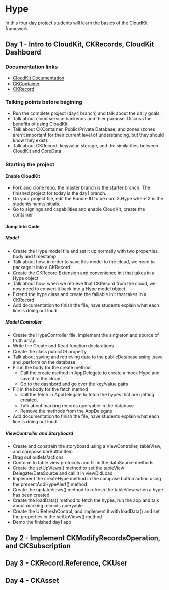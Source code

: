 # Hype

In this four day project students will learn the basics of the CloudKit framework.

## Day 1 - Intro to CloudKit, CKRecords, CloudKit Dashboard
### Documentation links
- [CloudKit Documentation](https://developer.apple.com/documentation/cloudkit)
- [CKContainer](https://developer.apple.com/documentation/cloudkit/ckcontainer)
- [CKRecord](https://developer.apple.com/documentation/cloudkit/ckrecord)

### Talking points before begining
- Run the complete project (day4 branch) and talk about the daily goals. 
- Talk about cloud service backends and thier purpose. Discuss the benefits of using CloudKit.
- Talk about CKContainer, Public/Private Database, and zones (zones aren't important for their current level of understanding, but they should know they exist).
- Talk about CKRecord, key/value storage, and the similarities between CloudKit and CoreData

### Starting the project
#### Enable CloudKit
- Fork and clone repo, the master branch is the starter branch. The finished project for today is the day1 branch.
- On your project file, edit the Bundle ID to be com.X.Hype where X is the students name/initials. 
- Go to signings and capabilities and enable CloudKit, create the container 

#### Jump Into Code
##### Model
- Create the Hype model file and set it up normally with two properties, body and timestamp
- Talk about how, in order to save this model to the cloud, we need to package it into a CKRecord
- Create the CKRecord Extension and convenience init that takes in a Hype object
- Talk about how, when we retrieve that CKRecord from the cloud, we now need to convert it back into a Hype model object
- Extend the hype class and create the failiable init that takes in a CKRecord
- Add documentation to finish the file, have students explain what each line is doing out loud

##### Model Controller
- Create the HypeController file, implement the singleton and source of truth array.
- Write the Create and Read function declarations
- Create the class publicDB property
- Talk about saving and retrieving data to the publicDatabase using .save and .perform on the database
- Fill in the body for the create method
  - Call the create method in AppDelegate to create a mock Hype and save it to the cloud
  - Go to the dashbord and go over the key/value pairs 
- Fill in the body for the fetch method
  - Call the fetch in AppDelegate to fetch the hypes that are getting created. 
  - Talk about marking records queryable in the database
  - Remove the methods from the AppDelegate
- Add documentation to finish the file, have students explain what each line is doing out loud

##### ViewController and Storyboard
- Create and constrain the storyboard using a ViewController, tableView, and compose barButtonItem
- Drag out outlets/actions
- Conform to table view protocols and fill in the dataSource methods
- Create the setUpViews() method to set the tableView Delegate/DataSource and call it in viewDidLoad
- Implement the createHype method in the compose button action using the presentAddHypeAlert() method
- Create the updateViews() method to refresh the tableView when a hype has been created
- Create the loadData() method to fetch the hypes, run the app and talk about marking records queryable
- Create the UIRefreshControl, and implement it with loadData() and set the properties in the setUpViews() method
- Demo the finished day1 app

## Day 2 - Implement CKModifyRecordsOperation, and CKSubscription


## Day 3 - CKRecord.Reference, CKUser

## Day 4 - CKAsset
 
